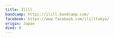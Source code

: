 ```yaml
---
title: Ilill
bandcamp: https://ilill.bandcamp.com/
facebook: https://www.facebook.com/ililltokyo/
origin: Japan
died: 0
---
```

